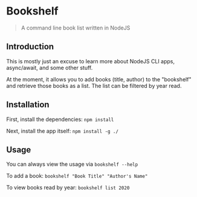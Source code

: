 # Bookshelf
> A command line book list written in NodeJS

## Introduction
This is mostly just an excuse to learn more about NodeJS CLI apps, async/await, and some other stuff.

At the moment, it allows you to add books (title, author) to the "bookshelf" and retrieve those books as a list.  The list can be filtered by year read.

## Installation
First, install the dependencies: ```npm install```

Next, install the app itself: ```npm install -g ./```

## Usage
You can always view the usage via ```bookshelf --help```

To add a book: ```bookshelf "Book Title" "Author's Name"```

To view books read by year: ```bookshelf list 2020```